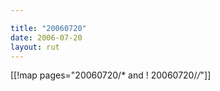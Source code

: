 ```yaml
---

title: "20060720"
date: 2006-07-20
layout: rut
---
```


[[!map pages="20060720/* and ! 20060720/*/*"]]
